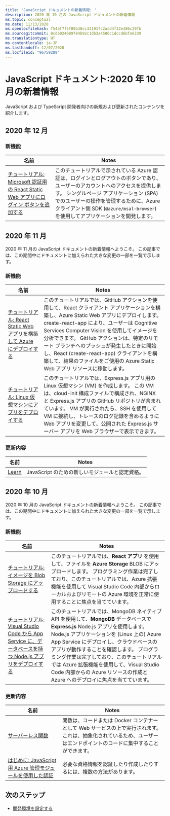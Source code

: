 ```yaml
---
title: 'JavaScript ドキュメントの新着情報: '
description: 2020 年 10 月の JavaScript ドキュメントの新着情報
ms.topic: conceptual
ms.date: 11/13/2020
ms.openlocfilehash: f54af7f5f89b38cc32191fc2acd4f32e386c29fb
ms.sourcegitcommit: 0cda024089784b92c1db3a4506c1dccd6bfe6339
ms.translationtype: HT
ms.contentlocale: ja-JP
ms.lasthandoff: 12/07/2020
ms.locfileid: "96759289"
---
```

# <a name="javascript-docs-whats-new-for-october-2020"></a>JavaScript ドキュメント:2020 年 10 月の新着情報

JavaScript および TypeScript 開発者向けの新規および更新されたコンテンツを紹介します。

## <a name="2020-december"></a>2020 年 12 月

### <a name="whats-new"></a>新機能

|名前|Notes|
|---------------------------------------|--|
|[チュートリアル: Microsoft 認証用の React Static Web アプリにログイン ボタンを追加する](./tutorial/single-page-application-azure-login-button-sdk-msal.md)|このチュートリアルで示されている Azure 認証は、ログインとログアウトのボタンであり、ユーザーのアカウントへのアクセスを提供します。 シングルページ アプリケーション (SPA) でのユーザーの操作を管理するために、Azure クライアント側 SDK (`@azure/msal-browser`) を使用してアプリケーションを開発します。|

## <a name="2020-november"></a>2020 年 11 月

2020 年 11 月の JavaScript ドキュメントの新着情報へようこそ。 この記事では、この期間中にドキュメントに加えられた大きな変更の一部を一覧で示します。

### <a name="whats-new"></a>新機能

|名前|Notes|
|---------------------------------------|--|
|[チュートリアル: React Static Web アプリを構築して Azure にデプロイする](./tutorial/static-web-app/introduction.md)|このチュートリアルでは、GitHub アクションを使用して、React クライアント アプリケーションを構築し、Azure Static Web アプリにデプロイします。<br>create-react-app により、ユーザーは Cognitive Services Computer Vision を使用してイメージを分析できます。 GitHub アクションは、特定のリモート ブランチへのプッシュが発生したときに開始し、React (create-react-app) クライアントを構築して、結果のファイルをご使用の Azure Static Web アプリ リソースに移動します。|
|[チュートリアル: Linux 仮想マシンにアプリをデプロイする](./tutorial/nodejs-virtual-machine-vm/introduction.md)|このチュートリアルでは、Express.js アプリ用の Linux 仮想マシン (VM) を作成します。 この VM は、cloud-init 構成ファイルで構成され、NGINX と Express.js アプリの GitHub リポジトリが含まれています。 VM が実行されたら、SSH を使用して VM に接続し、トレースのログ記録を含めるように Web アプリを変更して、公開された Express.js サーバー アプリを Web ブラウザーで表示できます。|

### <a name="whats-updated"></a>更新内容

|名前|Notes|
|---------------------------------------|--|
|[Learn](learn-azure-javascript.md)|JavaScript のための新しいモジュールと認定資格。|

## <a name="2020-october"></a>2020 年 10 月

2020 年 10 月の JavaScript ドキュメントの新着情報へようこそ。 この記事では、この期間中にドキュメントに加えられた大きな変更の一部を一覧で示します。

### <a name="whats-new"></a>新機能

|名前|Notes|
|---------------------------------------|--|
|[チュートリアル: イメージを Blob Storage にアップロードする](./tutorial/browser-file-upload-azure-storage-blob.md)|このチュートリアルでは、**React アプリ** を使用して、ファイルを **Azure Storage** BLOB にアップロードします。 プログラミング作業は完了しており、このチュートリアルでは、Azure 拡張機能を使用して Visual Studio Code 内部からローカルおよびリモートの Azure 環境を正常に使用することに焦点を当てています。|
|[チュートリアル: Visual Studio Code から App Service に、データベースを持つ Node.js アプリをデプロイする](./tutorial/deploy-nodejs-mongodb-app-service-from-visual-studio-code.md)|このチュートリアルでは、MongoDB ネイティブ API を使用して、**MongoDB** データベースで **Express.js** Node.js アプリを使用します。 Node.js アプリケーションを (Linux 上の) Azure App Service にデプロイし、クラウドベースのアプリが動作することを確認します。 プログラミング作業は完了しており、このチュートリアルでは Azure 拡張機能を使用して、Visual Studio Code 内部からの Azure リソースの作成と Azure へのデプロイに焦点を当てています。|

### <a name="whats-updated"></a>更新内容

|名前|Notes|
|---------------------------------------|--|
|[サーバーレス関数](how-to/develop-serverless-apps.md)|関数は、コードまたは Docker コンテナーとして Web サービスの上で実行されます。これは、抽象化されているため、ユーザーはエンドポイントのコードに集中することができます。|
|[はじめに: JavaScript 用 Azure 管理モジュールを使用した認証](core/node-sdk-azure-authenticate.md)|必要な資格情報を認証したり作成したりするには、複数の方法があります。|

## <a name="next-steps"></a>次のステップ

* [開発環境を設定する](./core/configure-local-development-environment.md)
